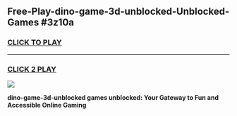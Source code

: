 
## Free-Play-dino-game-3d-unblocked-Unblocked-Games #3z10a
<h3>
<a href="https://news.freeplayer.one?title=dino-game-3d-unblocked&ref=8M">CLICK TO PLAY</a></h3>
<hr>

<h3>
<a href="https://news.freeplayer.one?title=dino-game-3d-unblocked&ref=8M">CLICK 2 PLAY</a>
  
</h3>

<a href="https://news.freeplayer.one?title=dino-game-3d-unblocked&ref=8M"><img src="https://clearcache.store/games.png"></a>


**dino-game-3d-unblocked games unblocked: Your Gateway to Fun and Accessible Online Gaming**

